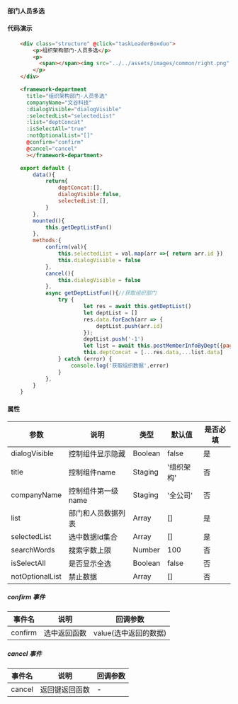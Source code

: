 #### 部门人员多选

<ClientOnly>
  <componentsMobile-frameworkDepartment-demo />
</ClientOnly>

#### 代码演示


``` html
    <div class="structure" @click="taskLeaderBoxduo">
        <p>组织架构部门-人员多选</p>
        <p>
          <span></span><img src="../../assets/images/common/right.png" alt="">
        </p>
    </div>

    <framework-department
      title="组织架构部门-人员多选"
      companyName="文谷科技"
      :dialogVisible="dialogVisible"
      :selectedList="selectedList"
      :list="deptConcat" 
      :isSelectAll="true"
      :notOptionalList="[]"
      @confirm="confirm" 
      @cancel="cancel"
      ></framework-department>
```
``` js
    export default {
        data(){
            return{
                deptConcat:[],
                dialogVisible:false,
                selectedList:[],
            }
        },
        mounted(){
            this.getDeptListFun()
        },
        methods:{
            confirm(val){
                this.selectedList = val.map(arr =>{ return arr.id })
                this.dialogVisible = false
            },
            cancel(){
                this.dialogVisible = false
            },
            async getDeptListFun(){//获取组织部门
                try {
                        let res = await this.getDeptList()
                        let deptList = []
                        res.data.forEach(arr => {
                            deptList.push(arr.id)
                        });
                        deptList.push('-1')
                        let list = await this.postMemberInfoByDept({page:1,num:1000,isAll:true,memberType:0,deptIdList:deptList})
                        this.deptConcat = [...res.data,...list.data]
                } catch (error) {
                    console.log('获取组织数据',error)
                }
            },
        }
    }
```
<!-- #### 组织架构部门-人员（多选）FactoryModel.vue -->


#### 属性

|参数|说明|类型|默认值|是否必填|
| ----- | ----- | ----- | ----- | ----- |
|dialogVisible|控制组件显示隐藏|Boolean|false|是|
|title|控制组件name|Staging|'组织架构'|否|
|companyName|控制组件第一级name|Staging|'全公司'|否|
|list|部门和人员数据列表|Array|[]|是|
|selectedList|选中数据Id集合|Array|[]|是|
|searchWords|搜索字数上限|Number|100|否|
|isSelectAll|是否显示全选|Boolean|false|否|
|notOptionalList|禁止数据|Array|[]|否|


##### confirm 事件

|事件名|说明|回调参数|
| ----- | ----- | ----- |
|confirm|选中返回函数|value(选中返回的数据)|
##### cancel 事件

|事件名|说明|回调参数|
| ----- | ----- | ----- |
|cancel|返回键返回函数|-|